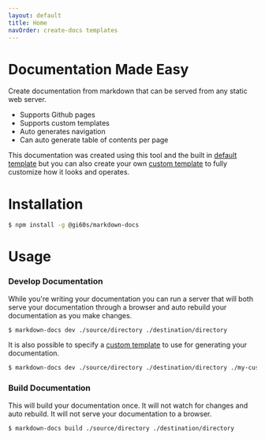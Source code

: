 ```yaml
---
layout: default
title: Home
navOrder: create-docs templates
---
```


# Documentation Made Easy

Create documentation from markdown that can be served from any static web server.

- Supports Github pages
- Supports custom templates
- Auto generates navigation
- Can auto generate table of contents per page

This documentation was created using this tool and the built in [default template](./templates/default.md) but you can also create your own [custom template](./templates/custom.md) to fully customize how it looks and operates.

# Installation

```bash
$ npm install -g @gi60s/markdown-docs
```

# Usage

### Develop Documentation

While you're writing your documentation you can run a server that will both serve your documentation through a browser and auto rebuild your documentation as you make changes.

```bash
$ markdown-docs dev ./source/directory ./destination/directory
```

It is also possible to specify a [custom template](./templates/custom.md) to use for generating your documentation.

```bash
$ markdown-docs dev ./source/directory ./destination/directory ./my-custom-template-directory
```

### Build Documentation

This will build your documentation once. It will not watch for changes and auto rebuild. It will not serve your documentation to a browser.

```bash
$ markdown-docs build ./source/directory ./destination/directory
```
